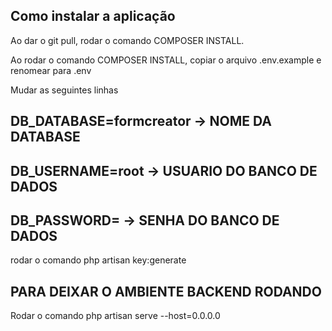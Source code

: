 ## Como instalar a aplicação ##

Ao dar o git pull, rodar o comando COMPOSER INSTALL.

Ao rodar o comando COMPOSER INSTALL, copiar o arquivo .env.example e renomear para .env

Mudar as seguintes linhas

## DB_DATABASE=formcreator -> NOME DA DATABASE
## DB_USERNAME=root -> USUARIO DO BANCO DE DADOS
## DB_PASSWORD= -> SENHA DO BANCO DE DADOS

rodar o comando php artisan key:generate

## PARA DEIXAR O AMBIENTE BACKEND RODANDO ##
Rodar o comando php artisan serve --host=0.0.0.0
